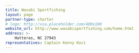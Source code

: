 ```yaml
---
title: Wasabi Sportfishing
layout: page
partner-type: charter
# logo: http://via.placeholder.com/400x100
website_url: http://www.wasabisportfishing.com/home.html
address: >- 
    Hatteras, NC 27943
representatives: Captain Kenny Koci
---
```


